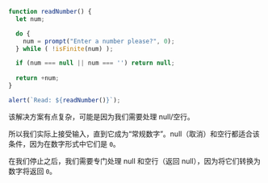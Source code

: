 
```js run demo
function readNumber() {
  let num;

  do {
    num = prompt("Enter a number please?", 0);
  } while ( !isFinite(num) );

  if (num === null || num === '') return null;
  
  return +num;
}

alert(`Read: ${readNumber()}`);
```

该解决方案有点复杂，可能是因为我们需要处理 null/空行。

所以我们实际上接受输入，直到它成为“常规数字”。null（取消）和空行都适合该条件，因为在数字形式中它们是 `0`。

在我们停止之后，我们需要专门处理 null 和空行（返回 null），因为将它们转换为数字将返回 `0`。
